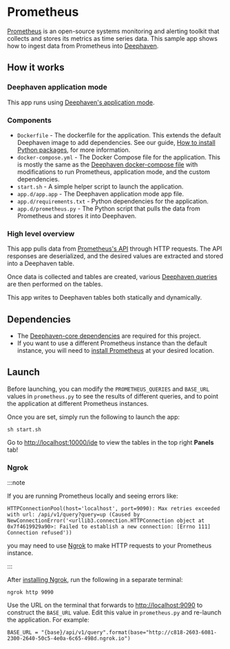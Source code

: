 # Prometheus

[Prometheus](https://prometheus.io/) is an open-source systems monitoring and alerting toolkit that collects and stores its metrics as time series data. This sample app shows how to ingest data from Prometheus into [Deephaven](https://deephaven.io/).

## How it works

### Deephaven application mode

This app runs using [Deephaven's application mode](https://deephaven.io/core/docs/how-to-guides/app-mode/).

### Components

* `Dockerfile` - The dockerfile for the application. This extends the default Deephaven image to add dependencies. See our guide, [How to install Python packages](https://deephaven.io/core/docs/how-to-guides/install-python-packages/#add-packages-to-a-custom-docker-image), for more information.
* `docker-compose.yml` - The Docker Compose file for the application. This is mostly the same as the [Deephaven docker-compose file](https://raw.githubusercontent.com/deephaven/deephaven-core/main/containers/python-examples/docker-compose.yml) with modifications to run Prometheus, application mode, and the custom dependencies.
* `start.sh` - A simple helper script to launch the application.
* `app.d/app.app` - The Deephaven application mode app file.
* `app.d/requirements.txt` - Python dependencies for the application.
* `app.d/prometheus.py` - The Python script that pulls the data from Prometheus and stores it into Deephaven.

### High level overview

This app pulls data from [Prometheus's API](https://prometheus.io/docs/prometheus/latest/querying/api/) through HTTP requests. The API responses are deserialized, and the desired values are extracted and stored into a Deephaven table.

Once data is collected and tables are created, various [Deephaven queries](https://deephaven.io/core/docs/how-to-guides/simple-python-query/) are then performed on the tables.

This app writes to Deephaven tables both statically and dynamically.

## Dependencies

* The [Deephaven-core dependencies](https://github.com/deephaven/deephaven-core#required-dependencies) are required for this project.
* If you want to use a different Prometheus instance than the default instance, you will need to [install Prometheus](https://prometheus.io/docs/prometheus/latest/installation/) at your desired location.

## Launch

Before launching, you can modify the `PROMETHEUS_QUERIES` and `BASE_URL` values in `prometheus.py` to see the results of different queries, and to point the application at different Prometheus instances.

Once you are set, simply run the following to launch the app:

```
sh start.sh
```

Go to [http://localhost:10000/ide](http://localhost:10000/ide) to view the tables in the top right **Panels** tab!

### Ngrok


:::note

If you are running Prometheus locally and seeing errors like:

```
HTTPConnectionPool(host='localhost', port=9090): Max retries exceeded with url: /api/v1/query?query=up (Caused by NewConnectionError('<urllib3.connection.HTTPConnection object at 0x7f4619929a90>: Failed to establish a new connection: [Errno 111] Connection refused'))
```

you may need to use [Ngrok](https://ngrok.com/) to make HTTP requests to your Prometheus instance. 

:::

After [installing Ngrok](https://ngrok.com/download), run the following in a separate terminal:

```
ngrok http 9090
```

Use the URL on the terminal that forwards to <http://localhost:9090> to construct the `BASE_URL` value. Edit this value in `prometheus.py` and re-launch the application. For example:

```
BASE_URL = "{base}/api/v1/query".format(base="http://c818-2603-6081-2300-2640-50c5-4e0a-6c65-498d.ngrok.io")
```
